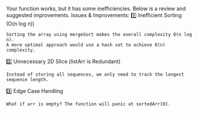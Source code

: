 Your function works, but it has some inefficiencies. Below is a review and suggested improvements.
Issues & Improvements:
1️⃣ Inefficient Sorting (O(n log n))

    Sorting the array using mergeSort makes the overall complexity O(n log n).
    A more optimal approach would use a hash set to achieve O(n) complexity.

2️⃣ Unnecessary 2D Slice (listArr is Redundant)

    Instead of storing all sequences, we only need to track the longest sequence length.

3️⃣ Edge Case Handling

    What if arr is empty? The function will panic at sortedArr[0].